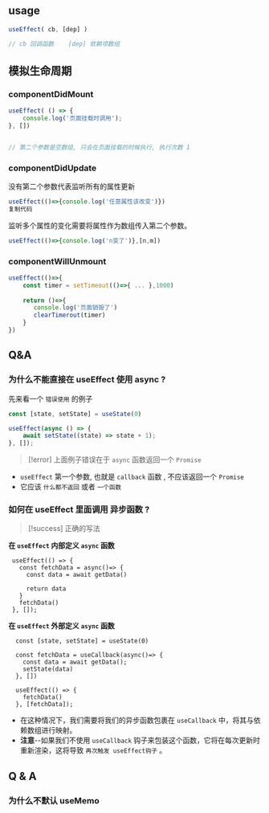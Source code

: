 
## usage

```jsx
useEffect( cb, [dep] )

// cb 回调函数    [dep] 依赖项数组
```



## 模拟生命周期

### componentDidMount
```js
useEffect( () => {
	console.log('页面挂载时调用');
}, [])


// 第二个参数是空数组, 只会在页面挂载的时候执行, 执行次数 1 
```

### componentDidUpdate

没有第二个参数代表监听所有的属性更新

```js
useEffect(()=>{console.log('任意属性该改变')}) 
复制代码
```

监听多个属性的变化需要将属性作为数组传入第二个参数。

```js
useEffect(()=>{console.log('n变了')},[n,m]) 
```

  
### componentWillUnmount

```js
useEffect(()=>{ 
	const timer = setTimeout(()=>{ ... },1000) 
	
	return ()=>{
	   console.log('页面销毁了')
	   clearTimerout(timer)
	}
})

```


## Q&A

### 为什么不能直接在 useEffect 使用 async ?

先来看一个 `错误使用` 的例子 
```jsx
const [state, setState] = useState(0)

useEffect(async () => {
    await setState((state) => state + 1);
}, []);

```

> [!error] 上面例子错误在于 `async` 函数返回一个 `Promise`

- `useEffect` 第一个参数, 也就是 `callback` 函数 , 不应该返回一个 `Promise`
- 它应该 `什么都不返回`  或者 `一个函数`


### 如何在 useEffect 里面调用 异步函数 ?

> [!success] 正确的写法

**在 `useEffect` 内部定义 `async` 函数**
```tsx
 useEffect(() => {
   const fetchData = async()=> {
     const data = await getData()

     return data
   }
   fetchData()
 }, []);

```

**在 `useEffect` 外部定义 `async` 函数**
```tsx
  const [state, setState] = useState(0)

  const fetchData = useCallback(async()=> {
    const data = await getData();
    setState(data)
  }, [])

  useEffect(() => {
    fetchData()
  }, [fetchData]);

```

- 在这种情况下，我们需要将我们的异步函数包裹在 `useCallback` 中，将其与依赖数组进行映射。  
- **注意**--如果我们不使用 `useCallback` 钩子来包装这个函数，它将在每次更新时重新渲染，这将导致 `再次触发 useEffect钩子` 。



## Q & A 


### 为什么不默认 useMemo

### 